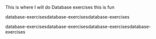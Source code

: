 This is where I will do Database exercises
this is fun

database-exercisesdatabase-exercisesdatabase-exercises

database-exercisesdatabase-exercisesdatabase-exercisesdatabase-exercises